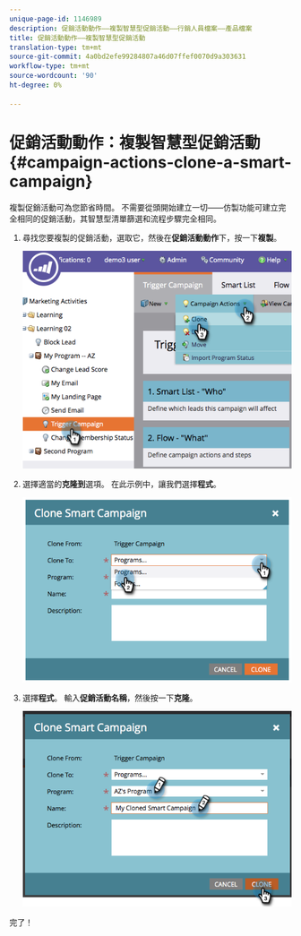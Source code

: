 ```yaml
---
unique-page-id: 1146989
description: 促銷活動動作——複製智慧型促銷活動——行銷人員檔案——產品檔案
title: 促銷活動動作——複製智慧型促銷活動
translation-type: tm+mt
source-git-commit: 4a0bd2efe99284807a46d07ffef0070d9a303631
workflow-type: tm+mt
source-wordcount: '90'
ht-degree: 0%

---
```



# 促銷活動動作：複製智慧型促銷活動{#campaign-actions-clone-a-smart-campaign}

複製促銷活動可為您節省時間。 不需要從頭開始建立一切——仿製功能可建立完全相同的促銷活動，其智慧型清單篩選和流程步驟完全相同。

1. 尋找您要複製的促銷活動，選取它，然後在&#x200B;**促銷活動動作**&#x200B;下，按一下&#x200B;**複製**。

   ![](assets/image2014-9-22-13-3a56-3a34.png)

1. 選擇適當的&#x200B;**克隆到**&#x200B;選項。 在此示例中，讓我們選擇&#x200B;**程式**。

   ![](assets/image2014-9-22-13-3a56-3a56.png)

1. 選擇&#x200B;**程式**。 輸入&#x200B;**促銷活動名稱**，然後按一下&#x200B;**克隆**。

   ![](assets/image2014-9-22-13-3a57-3a9.png)

完了！
